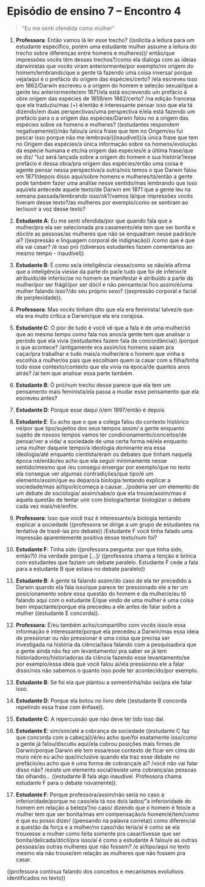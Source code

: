 # Episódio de ensino 7 – Encontro 4

>“Eu me senti ofendida como mulher”

1. **Professora**: Então vamos lá ler esse trecho? ((solicita a leitura para um estudante específico, porém uma estudante mulher assume a leitura do trecho sobre diferenças entre homens e mulheres))/ então/que impressões vocês têm desses trechos?/como ela dialoga com as ideias darwinistas que vocês viram anteriormente/por exemplo/no origem do homem/lembrando/que a gente tá fazendo uma coisa inversa/ porque veja/aqui é o prefácio do origem das espécies/certo? /ela escreveu isso em 1862/Darwin escreveu o a origem do homem e seleção sexual/que a gente leu anteriormente/em 1871/ela está escrevendo um prefácio à obre origem das espécies de 1859/em 1862/certo? /na edição francesa que ela traduziu/mas (+) é/então é interessante pensar isso que ela tá dizendo/em duas perspectivas/uma perspectiva é/ela está fazendo um prefácio para o a origem das espécies/Darwin falou no a origem das espécies sobre os homens e mulheres? ((estudantes respondem negativamente))/não falou/a única frase que tem no Origem/eu fui pescar isso porque não me lembrava/((inaudível))/a única frase que tem no Origem das espécies/a única informação sobre os homens/evolução da espécie humana e etc/na origem das espécies/é a última frase/que se diz/ “luz será lançada sobre a origem do homem e sua história”/esse prefácio é dessa obra/pra origem das espécies/então uma coisa é agente pensar nessa perspectiva/a outra/nós temos o que Darwin falou em 1871/depois disso aqui/sobre homens e mulheres/tá/então a gente pode também fazer uma análise nesse sentido/mas lembrando que isso aqui/ela antecede aquele texto/de Darwin em 1871 que a gente leu na semana passada/lembrando isso/ok?/vamos lá/que impressões vocês tiveram desse texto?/as mulheres por exemplo/como se sentiram ao ler/ouvir a voz desse texto?

2. **Estudante A**: Eu me senti ofendida/por que quando fala que a mulher/pra ela ser selecionada pra casamento/ela tem que ser bonita e dócil/e as pessoas/as mulheres que não se enquadram nesse padrão/e aí? ((expressão e linguagem corporal de indignação)) /como que é que ela vai casar? /é isso pró ((diversos estudantes fazem comentários ao mesmo tempo - inaudível))

3. **Estudante B**: É como se/a inteligência viesse/como se não/ela afirma que a inteligência viesse da parte do pai/e tudo que foi de inferior/é atribuído/de inferior/se no homem se manifestar é atribuído a parte da mulher/por ser frágil/por ser dócil e não pensante/aí fico assim/é/uma mulher falando isso?/do seu próprio sexo? ((expressão corporal e facial de perplexidade)).

4. **Professora**: Mas vocês tinham dito que ela era feminista/ talvez/e que ela era muito crítica a
Darwin/que ela era corajosa.

5. **Estudante C**: O pior de tudo é você vê que a fala é de uma mulher/só que ao mesmo tempo como fala nos anos/a gente tem que analisar o período que ela vivia ((estudantes fazem fala de
concordância)) /porque o que acontece? /antigamente era assim/os homens saiam pra caçar/pra
trabalhar e tudo mais/a mulher/era o homem que vinha e escolhia a mulher/os pais que escolhiam
quem ia casar com a filha/tinha todo esse contexto/contexto que ela vivia na época/de quantos anos atrás? /aí tem que analisar essa parte também.

6. **Estudante B**: Ô pró/num trecho desse parece que ela tem um pensamento mais feminista/ela passa a mudar esse pensamento que ela escreveu antes?
7. **Estudante D**: Porque esse daqui ó/em 1897/então é depois

8. **Estudante E**: Eu acho que o que a colega falou do contexto histórico né/por que tipo/sujeitos dos seus tempos assim/ a gente enquanto sujeito de nossos tempos vamos ter
condicionamento/conceitos/de pensar/ver a vida/ a sociedade de uma certa forma né/ela enquanto uma mulher daquele tempo/a ideologia dominante era essa ideologia/até enquanto cientista/eram os debates que tinham naquela época né/então/eu acho que ela seguir minimamente nesse sentido/mesmo que /eu consegui enxergar por exemplo/que no texto ela consegue ver algumas contradições/que tipo/é um elemento/assim/que eu deparo/a biologia tentando explicar a sociedade/mas aí/tipo/é/começa a causar.../poderia ser um elemento de um debate de sociologia/ assim/sabe/o que ela trouxe/assim/mas é aquela questão de tentar unir com biologia/tentar biologizar o debate cada vez mais/né/enfim.

9. **Professora**: Isso que você traz é interessante/a biologia tentando explicar a sociedade ((professora se dirige a um grupo de estudantes na tentativa de trazê-las pro debate)) /Estudante F você tinha falado uma impressão aparentemente positiva desse texto/num foi?

10. **Estudante F**: Tinha sido ((professora pergunta: por que tinha sido, então?)) /na verdade porque [...]/ ((professora chama a tenção e brinca com estudantes que faziam um debate paralelo. Estudante F cede a fala para a estudante B que estava no debate paralelo))

11. **Estudante B**: A gente tá falando assim/do caso de ela ter precedido a Darwin quando ela fala
isso/que parece ter pressionado ele a ter um posicionamento sobre essa questão do homem e da
mulher/e/eu tô falando aqui com o estudante E/que vindo de uma mulher é uma coisa bem impactante/porque ela precedeu a ele antes de falar sobre a mulher ((estudante E concorda)).

12. **Professora**: É/eu também acho/compartilho com vocês isso/e essa informação é interessante/porque ela precedeu a Darwin/mas essa ideia de pressionar ou não pressionar é uma
coisa que precisa ser investigada na história da ciência/tava falando com a pesquisadora que a gente ainda não fez um levantamento/ pra saber se já tem historiadores/historiadoras da ciência fazendo esse levantamento/se por exemplo/essa ideia que você falou aí/ela pressionou ele a falar disso/nós não sabemos o quanto isso pode ter acontecido/por exemplo.

13. **Estudante B**: Se foi ela que plantou a sementinha/não sei/pra ele falar isso.

14. **Estudante D**: Porque ela botou no livro dele ((estudante B concorda repetindo essa frase com
ênfase)).

15. **Estudante C**: A repercussão que não deve ter tido isso daí.

16. **Estudante E**: sim/sim/até a cobrança da sociedade ((estudante C faz que concorda com a cabeça))/é/eu acho que/foi exatamente isso/como a gente já falou/discutiu aqui/ela cobrou posições mais firmes de Darwin/porque Darwin ele tem essa/esse contexto de ficar em cima do muro né/e eu acho que/inclusive quando ela traz esse debate no prefácio/eu acho que é uma forma de cobrança/e aí? /você não vai falar disso não? /existe um elemento social/existe uma cobrança/as pessoas tão olhando... ((estudante B fala algo inaudível. Professora chama estudante F para o debate novamente)).

17. **Estudante F**: Porque professora/assim/não seria no caso a inferioridade/porque no caso/ela tá nos dois lados/”a inferioridade do homem em relação a beleza”/no caso/ dizendo que o homem é feio/e a mulher tem que ser bonita/mas em compensação/o homem/é/tem/como é que eu posso dizer/ ((pensando na palavra correta)) como diferencial a questão da força e a mulher/no caso/não teria/aí é como se ela trouxesse a mulher como feita somente pra casar/tivesse que ser
bonita/delicada/dócil/pra isso/aí é como a estudante A falou/e as outras pessoas/as outras mulheres que não fossem? /e aí/tipo/aqui no texto mesmo ela não trouxe/em relação as mulheres que não fossem pra casar.

((professora continua falando dos conceitos e mecanismos evolutivos identificados no texto))